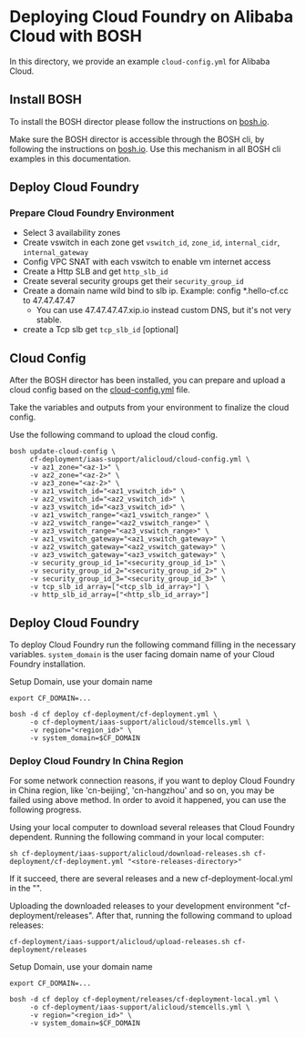 # Deploying Cloud Foundry on Alibaba Cloud with BOSH

In this directory, we provide an example `cloud-config.yml` for Alibaba Cloud.

## Install BOSH

To install the BOSH director please follow the instructions on [bosh.io](https://bosh.io/docs/init-alicloud.html).

Make sure the BOSH director is accessible through the BOSH cli, by following the instructions on [bosh.io](https://bosh.io/docs/cli-envs.html). Use this mechanism in all BOSH cli examples in
this documentation.

## Deploy Cloud Foundry

### Prepare Cloud Foundry Environment

- Select 3 availability zones
- Create vswitch in each zone get `vswitch_id`, `zone_id`, `internal_cidr`, `internal_gateway`
- Config VPC SNAT with each vswitch to enable vm internet access
- Create a Http SLB and get `http_slb_id`
- Create several security groups get their `security_group_id`
- Create a domain name wild bind to slb ip. Example: config *.hello-cf.cc to 47.47.47.47
    - You can use 47.47.47.47.xip.io instead custom DNS, but it's not very stable.
- create a Tcp slb get `tcp_slb_id` [optional]

## Cloud Config

After the BOSH director has been installed, you can prepare and upload a cloud config based on the [cloud-config.yml](cloud-config.yml) file.

Take the variables and outputs from your environment to finalize the cloud config.

Use the following command to upload the cloud config.
```
bosh update-cloud-config \
     cf-deployment/iaas-support/alicloud/cloud-config.yml \
     -v az1_zone="<az-1>" \
     -v az2_zone="<az-2>" \
     -v az3_zone="<az-2>" \
     -v az1_vswitch_id="<az1_vswitch_id>" \
     -v az2_vswitch_id="<az2_vswitch_id>" \
     -v az3_vswitch_id="<az3_vswitch_id>" \
     -v az1_vswitch_range="<az1_vswitch_range>" \
     -v az2_vswitch_range="<az2_vswitch_range>" \
     -v az3_vswitch_range="<az3_vswitch_range>" \
     -v az1_vswitch_gateway="<az1_vswitch_gateway>" \
     -v az2_vswitch_gateway="<az2_vswitch_gateway>" \
     -v az3_vswitch_gateway="<az3_vswitch_gateway>" \
     -v security_group_id_1="<security_group_id_1>" \
     -v security_group_id_2="<security_group_id_2>" \
     -v security_group_id_3="<security_group_id_3>" \
     -v tcp_slb_id_array=["<tcp_slb_id_array>"] \
     -v http_slb_id_array=["<http_slb_id_array>"]

```

## Deploy Cloud Foundry

To deploy Cloud Foundry run the following command filling in the necessary variables. `system_domain` is the user facing domain name of your Cloud Foundry installation.

Setup Domain, use your domain name

```
export CF_DOMAIN=...
```

```
bosh -d cf deploy cf-deployment/cf-deployment.yml \
     -o cf-deployment/iaas-support/alicloud/stemcells.yml \
     -v region="<region_id>" \
     -v system_domain=$CF_DOMAIN
```

### Deploy Cloud Foundry In China Region

For some network connection reasons, if you want to deploy Cloud Foundry in China region, like 'cn-beijing', 'cn-hangzhou' and so on, you may be failed using above method. In order to avoid it happened, you can use the following progress.

Using your local computer to download several releases that Cloud Foundry dependent. Running the following command in your local computer:

```
sh cf-deployment/iaas-support/alicloud/download-releases.sh cf-deployment/cf-deployment.yml "<store-releases-directory>"
```

If it succeed, there are several releases and a new cf-deployment-local.yml in the "<store-releases-directory>".

Uploading the downloaded releases to your development environment "cf-deployment/releases". After that, running the following command to upload releases:

```
cf-deployment/iaas-support/alicloud/upload-releases.sh cf-deployment/releases
```

Setup Domain, use your domain name

```
export CF_DOMAIN=...
```

```
bosh -d cf deploy cf-deployment/releases/cf-deployment-local.yml \
     -o cf-deployment/iaas-support/alicloud/stemcells.yml \
     -v region="<region_id>" \
     -v system_domain=$CF_DOMAIN
```

